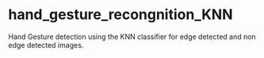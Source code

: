 # hand_gesture_recongnition_KNN
Hand Gesture detection using the KNN classifier for edge detected and non edge detected images.
